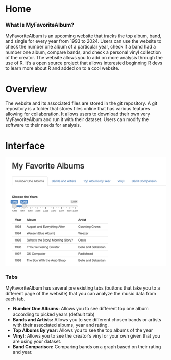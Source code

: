 # Home

  ### What Is MyFavoriteAlbum?
  MyFavoriteAlbum is an upcoming website that tracks the top album, band, and single for every year
  from 1993 to 2024. Users can use the website to check the number one album of a particular year,
  check if a band had a number one album, compare bands, and check a personal vinyl collection of the
  creator. The website allows you to add on more analysis through the use of R. It’s a open source
  project that allows interested beginning R devs to learn more about R and added on to a cool website.

# Overview
The website and its associated files are stored in the git repository. A git repository is a folder that stores files online that has various features allowing for collaboration. It allows users to download their own very MyFavoriteAlbum and run it with their dataset. Users can modify the software to their needs for analysis.
# Interface
![alt text](pictures/Webpage.png)

### Tabs
MyFavoriteAlbum has several pre existing tabs (buttons that take you to a different page of the website) that you can analyze the music data from each tab.

- **Number One Albums:** Allows you to see different top one album according to picked years (default tab)
- **Bands and Artists:** Allows you to see different chosen bands or artists with their associated albums, year and rating.
- **Top Albums By year:** Allows you to see the top albums of the year
- **Vinyl:** Allows you to see the creator’s vinyl or your own given that you are using your dataset.
- **Band Comparison:** Comparing bands on a graph based on their rating and year.